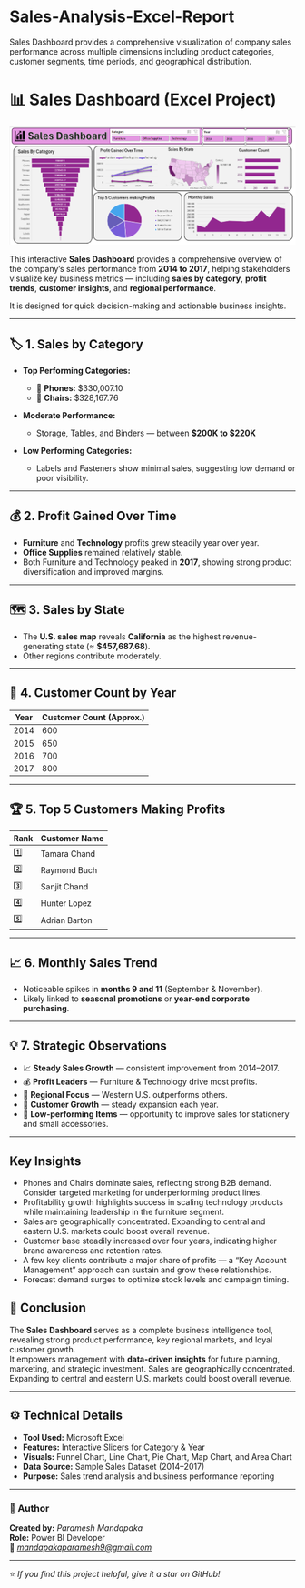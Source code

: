 # Sales-Analysis-Excel-Report
Sales Dashboard provides a comprehensive visualization of company sales performance across multiple dimensions including product categories, customer segments, time periods, and geographical distribution.

# 📊 Sales Dashboard (Excel Project)

![Sales Dashboard](./Sales%20Dashboard%20By%20Excel.PNG)


This interactive **Sales Dashboard** provides a comprehensive overview of the company’s sales performance from **2014 to 2017**, helping stakeholders visualize key business metrics — including **sales by category**, **profit trends**, **customer insights**, and **regional performance**.  

It is designed for quick decision-making and actionable business insights.

---

## 🏷️ 1. Sales by Category

- **Top Performing Categories:**
  - 📱 **Phones:** $330,007.10  
  - 💺 **Chairs:** $328,167.76  

- **Moderate Performance:**
  - Storage, Tables, and Binders — between **$200K to $220K**  

- **Low Performing Categories:**
  - Labels and Fasteners show minimal sales, suggesting low demand or poor visibility.

---

## 💰 2. Profit Gained Over Time

- **Furniture** and **Technology** profits grew steadily year over year.  
- **Office Supplies** remained relatively stable.  
- Both Furniture and Technology peaked in **2017**, showing strong product diversification and improved margins.

---

## 🗺️ 3. Sales by State

- The **U.S. sales map** reveals **California** as the highest revenue-generating state (≈ **$457,687.68**).  
- Other regions contribute moderately.

---

## 👥 4. Customer Count by Year

| Year | Customer Count (Approx.) |
|------|----------------------------|
| 2014 | 600 |
| 2015 | 650 |
| 2016 | 700 |
| 2017 | 800 |


---

## 🏆 5. Top 5 Customers Making Profits

| Rank | Customer Name     |
|------|--------------------|
| 1️⃣ | Tamara Chand       |
| 2️⃣ | Raymond Buch       |
| 3️⃣ | Sanjit Chand       |
| 4️⃣ | Hunter Lopez       |
| 5️⃣ | Adrian Barton      |

---

## 📈 6. Monthly Sales Trend

- Noticeable spikes in **months 9 and 11** (September & November).  
- Likely linked to **seasonal promotions** or **year-end corporate purchasing**.

---

## 💡 7. Strategic Observations

- 📈 **Steady Sales Growth** — consistent improvement from 2014–2017.  
- 💰 **Profit Leaders** — Furniture & Technology drive most profits.  
- 🧭 **Regional Focus** — Western U.S. outperforms others.  
- 👥 **Customer Growth** — steady expansion each year.  
- 🧾 **Low-performing Items** — opportunity to improve sales for stationery and small accessories.

---

## Key Insights
- Phones and Chairs dominate sales, reflecting strong B2B demand. Consider targeted marketing for underperforming product lines.
- Profitability growth highlights success in scaling technology products while maintaining leadership in the furniture segment.
- Sales are geographically concentrated. Expanding to central and eastern U.S. markets could boost overall revenue.
- Customer base steadily increased over four years, indicating higher brand awareness and retention rates.
- A few key clients contribute a major share of profits — a “Key Account Management” approach can sustain and grow these relationships.
- Forecast demand surges to optimize stock levels and campaign timing.


## 🧠 Conclusion

The **Sales Dashboard** serves as a complete business intelligence tool, revealing strong product performance, key regional markets, and loyal customer growth.  
It empowers management with **data-driven insights** for future planning, marketing, and strategic investment.
Sales are geographically concentrated. Expanding to central and eastern U.S. markets could boost overall revenue.


---

## ⚙️ Technical Details

- **Tool Used:** Microsoft Excel  
- **Features:** Interactive Slicers for Category & Year  
- **Visuals:** Funnel Chart, Line Chart, Pie Chart, Map Chart, and Area Chart  
- **Data Source:** Sample Sales Dataset (2014–2017)  
- **Purpose:** Sales trend analysis and business performance reporting

---


### 🏁 Author
**Created by:** *Paramesh Mandapaka*  
**Role:** Power BI Developer  
📧 *mandapakaparamesh9@gmail.com*

---

⭐ *If you find this project helpful, give it a star on GitHub!*  
